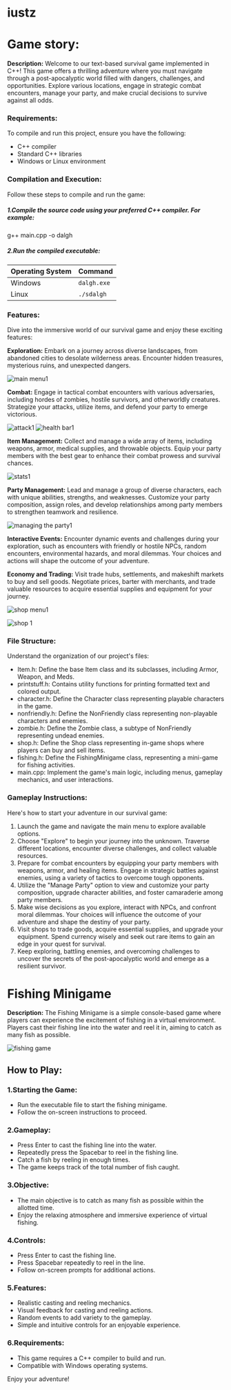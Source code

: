 # iustz
# Game story:


**Description:**
Welcome to our text-based survival game implemented in C++! This game offers a thrilling adventure where you must navigate through a post-apocalyptic world filled with dangers, challenges, and opportunities. Explore various locations, engage in strategic combat encounters, manage your party, and make crucial decisions to survive against all odds.

### Requirements:
To compile and run this project, ensure you have the following:

* C++ compiler
* Standard C++ libraries
* Windows or Linux environment
### Compilation and Execution:
Follow these steps to compile and run the game:

##### 1.Compile the source code using your preferred C++ compiler. For example:
g++ main.cpp -o dalgh
##### 2.Run the compiled executable:

| Operating System | Command     |
|------------------|-------------|
| Windows          | `dalgh.exe` |
| Linux            | `./sdalgh`  |

### Features:
Dive into the immersive world of our survival game and enjoy these exciting features:

**Exploration:** Embark on a journey across diverse landscapes, from abandoned cities to desolate wilderness areas. Encounter hidden treasures, mysterious ruins, and unexpected dangers.

![main menu1](https://github.com/yazdadmf/iustz/assets/154887581/6e006d5b-cd04-46e9-8a30-f8cf6ad6b8e0)

**Combat:** Engage in tactical combat encounters with various adversaries, including hordes of zombies, hostile survivors, and otherworldly creatures. Strategize your attacks, utilize items, and defend your party to emerge victorious.

![attack1](https://github.com/yazdadmf/iustz/assets/154887581/36d130a1-18bb-46e6-95f2-8e6b05d99091)
![health bar1](https://github.com/yazdadmf/iustz/assets/154887581/672b9ac7-3f36-40bd-b829-e92807d2fd09)

**Item Management:** Collect and manage a wide array of items, including weapons, armor, medical supplies, and throwable objects. Equip your party members with the best gear to enhance their combat prowess and survival chances.

![stats1](https://github.com/yazdadmf/iustz/assets/154887581/97a2cc0e-8b09-4cfd-8466-b98378b38cbd)

**Party Management:** Lead and manage a group of diverse characters, each with unique abilities, strengths, and weaknesses. Customize your party composition, assign roles, and develop relationships among party members to strengthen teamwork and resilience.

![managing the party1](https://github.com/yazdadmf/iustz/assets/154887581/e38fe006-1047-4a63-94d8-1ae44fa5ffde)

**Interactive Events:** Encounter dynamic events and challenges during your exploration, such as encounters with friendly or hostile NPCs, random encounters, environmental hazards, and moral dilemmas. Your choices and actions will shape the outcome of your adventure.

**Economy and Trading:** Visit trade hubs, settlements, and makeshift markets to buy and sell goods. Negotiate prices, barter with merchants, and trade valuable resources to acquire essential supplies and equipment for your journey.

![shop menu1](https://github.com/yazdadmf/iustz/assets/154887581/56c1e4e9-addf-4759-b16a-45c0df0cb203)

![shop 1](https://github.com/yazdadmf/iustz/assets/154887581/40ffab43-f220-45b7-886e-38d822a7f3da)

### File Structure:
Understand the organization of our project's files:

* Item.h: Define the base Item class and its subclasses, including Armor, Weapon, and Meds.
* printstuff.h: Contains utility functions for printing formatted text and colored output.
* character.h: Define the Character class representing playable characters in the game.
* nonfriendly.h: Define the NonFriendly class representing non-playable characters and enemies.
* zombie.h: Define the Zombie class, a subtype of NonFriendly representing undead enemies.
* shop.h: Define the Shop class representing in-game shops where players can buy and sell items.
* fishing.h: Define the FishingMinigame class, representing a mini-game for fishing activities.
* main.cpp: Implement the game's main logic, including menus, gameplay mechanics, and user interactions.
### Gameplay Instructions:
Here's how to start your adventure in our survival game:

1. Launch the game and navigate the main menu to explore available options.
2. Choose "Explore" to begin your journey into the unknown. Traverse different locations, encounter diverse challenges, and collect valuable resources.
3. Prepare for combat encounters by equipping your party members with weapons, armor, and healing items. Engage in strategic battles against enemies, using a variety of tactics to overcome tough opponents.
4. Utilize the "Manage Party" option to view and customize your party composition, upgrade character abilities, and foster camaraderie among party members.
5. Make wise decisions as you explore, interact with NPCs, and confront moral dilemmas. Your choices will influence the outcome of your adventure and shape the destiny of your party.
6. Visit shops to trade goods, acquire essential supplies, and upgrade your equipment. Spend currency wisely and seek out rare items to gain an edge in your quest for survival.
7. Keep exploring, battling enemies, and overcoming challenges to uncover the secrets of the post-apocalyptic world and emerge as a resilient survivor.

# Fishing Minigame
**Description:**
The Fishing Minigame is a simple console-based game where players can experience the excitement of fishing in a virtual environment. Players cast their fishing line into the water and reel it in, aiming to catch as many fish as possible.

![fishing game](https://github.com/yazdadmf/iustz/assets/154887581/f80ac6b3-6f44-4d32-aced-d2161329a36e)

## How to Play:

### 1.Starting the Game:

* Run the executable file to start the fishing minigame.
* Follow the on-screen instructions to proceed.
### 2.Gameplay:

* Press Enter to cast the fishing line into the water.
* Repeatedly press the Spacebar to reel in the fishing line.
* Catch a fish by reeling in enough times.
* The game keeps track of the total number of fish caught.
### 3.Objective:

* The main objective is to catch as many fish as possible within the allotted time.
* Enjoy the relaxing atmosphere and immersive experience of virtual fishing.
### 4.Controls:

* Press Enter to cast the fishing line.
* Press Spacebar repeatedly to reel in the line.
* Follow on-screen prompts for additional actions.
### 5.Features:

* Realistic casting and reeling mechanics.
* Visual feedback for casting and reeling actions.
* Random events to add variety to the gameplay.
* Simple and intuitive controls for an enjoyable experience.

### 6.Requirements:

* This game requires a C++ compiler to build and run.
* Compatible with Windows operating systems.

<p>Enjoy your adventure!</p>
